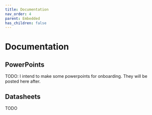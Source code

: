 ```yaml
---
title: Documentation
nav_order: 4
parent: Embedded
has_children: false
---
```

# Documentation

## PowerPoints

TODO: I intend to make some powerpoints for onboarding. They will be posted here after.

## Datasheets

TODO